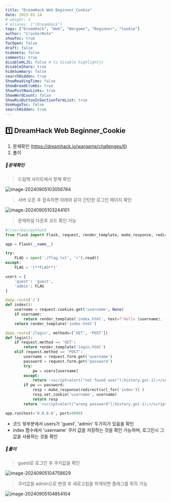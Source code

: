 ```yaml
---
title: "DreamHack Web Beginner_Cookie"
date: 2023-01-14
# weight: 1
# aliases: ["/DreamHack"]
tags: ["DreamHack", "Web", "Wargame", "Beginner", "Cookie"]
author: "CrackerNote"
showToc: true
TocOpen: false
draft: false
hidemeta: false
comments: true
disableHLJS: false # to disable highlightjs
disableShare: true
hideSummary: false
searchHidden: true
ShowReadingTime: false
ShowBreadCrumbs: true
ShowPostNavLinks: true
ShowWordCount: false
ShowRssButtonInSectionTermList: true
UseHugoToc: false
searchHidden: true
---
```


## 1️⃣ DreamHack Web Beginner_Cookie

1. 문제확인 (https://dreamhack.io/wargame/challenges/6)
2. 풀이

  

##### 📜**문제확인**

> 드림핵 사이트에서 문제 확인

![image-20240905103056784](C:\Users\kakaopaysec\AppData\Roaming\Typora\typora-user-images\image-20240905103056784.png)

> 서버 오픈 후 접속하면 아래와 같이 간단한 로그인 페이지 확인

![image-20240905103244101](C:\Users\kakaopaysec\AppData\Roaming\Typora\typora-user-images\image-20240905103244101.png)

> 문제파일 다운후 코드 확인 가능

```python
#!/usr/bin/python3
from flask import Flask, request, render_template, make_response, redirect, url_for

app = Flask(__name__)

try:
    FLAG = open('./flag.txt', 'r').read()
except:
    FLAG = '[**FLAG**]'

users = {
    'guest': 'guest',
    'admin': FLAG
}

@app.route('/')
def index():
    username = request.cookies.get('username', None)
    if username:
        return render_template('index.html', text=f'Hello {username}, {"flag is " + FLAG if username == "admin" else "you are not admin"}')
    return render_template('index.html')

@app.route('/login', methods=['GET', 'POST'])
def login():
    if request.method == 'GET':
        return render_template('login.html')
    elif request.method == 'POST':
        username = request.form.get('username')
        password = request.form.get('password')
        try:
            pw = users[username]
        except:
            return '<script>alert("not found user");history.go(-1);</script>'
        if pw == password:
            resp = make_response(redirect(url_for('index')) )
            resp.set_cookie('username', username)
            return resp 
        return '<script>alert("wrong password");history.go(-1);</script>'

app.run(host='0.0.0.0', port=8000)

```

- 코드 윗부분에서 users가 'guest', 'admin' 두가지가 있음을 확인
- index 함수에서 'username' 쿠키 값을 저장하는 것을 확인 가능하며, 로그인시 그 값을 사용하는 것을 확인



##### 📜**풀이**

> guest로 로그인 후 쿠키값을 확인 

![image-20240905104758629](C:\Users\kakaopaysec\AppData\Roaming\Typora\typora-user-images\image-20240905104758629.png)

> 쿠키값을 admin으로 변경 후 새로고침을 하게되면 플래그를 획득 가능

![image-20240905104854104](C:\Users\kakaopaysec\AppData\Roaming\Typora\typora-user-images\image-20240905104854104.png)
